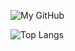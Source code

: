 ![My GitHub](https://github-readme-stats.vercel.app/api?username=andresousa23&count_private=true&show_icons=true&theme=vue&include_all_commits=true)

![Top Langs](https://github-readme-stats.vercel.app/api/top-langs/?username=andresousa23&theme=vue&count_private=true&show_icons=true&layout=compact)
